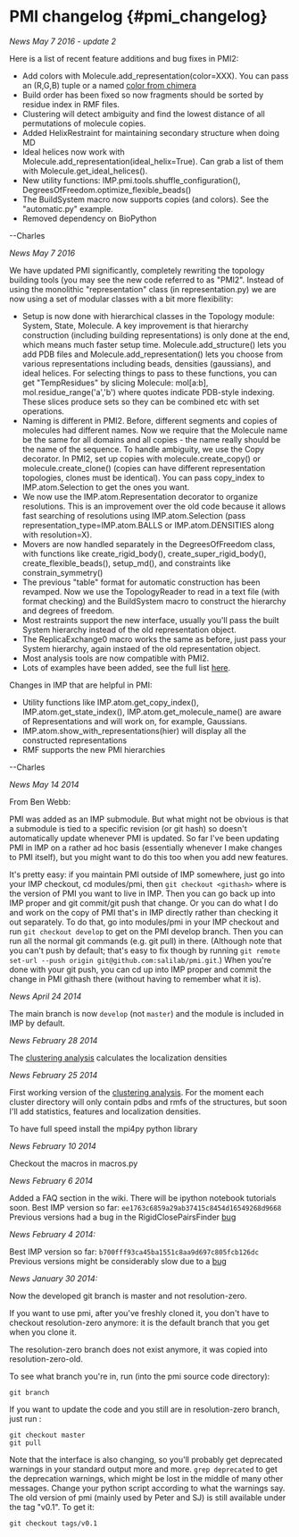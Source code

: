 PMI changelog {#pmi_changelog}
=============

*News May 7 2016 - update 2*

Here is a list of recent feature additions and bug fixes in PMI2:
* Add colors with Molecule.add_representation(color=XXX). You can pass an (R,G,B) tuple or a named [color from chimera](https://www.cgl.ucsf.edu/chimera/docs/UsersGuide/colortables.html)
* Build order has been fixed so now fragments should be sorted by residue index in RMF files.
* Clustering will detect ambiguity and find the lowest distance of all permutations of molecule copies.
* Added HelixRestraint for maintaining secondary structure when doing MD
* Ideal helices now work with Molecule.add_representation(ideal_helix=True). Can grab a list of them with Molecule.get_ideal_helices().
* New utility functions: IMP.pmi.tools.shuffle_configuration(), DegreesOfFreedom.optimize_flexible_beads()
* The BuildSystem macro now supports copies (and colors). See the "automatic.py" example.
* Removed dependency on BioPython

--Charles

*News May 7 2016*

We have updated PMI significantly, completely rewriting the topology building tools (you may see the new code referred to as "PMI2". Instead of using the monolithic "representation" class (in representation.py) we are now using a set of modular classes with a bit more flexibility:
* Setup is now done with hierarchical classes in the Topology module: System, State, Molecule. A key improvement is that hierarchy construction (including building representations) is only done at the end, which means much faster setup time. Molecule.add_structure() lets you add PDB files and Molecule.add_representation() lets you choose from various representations including beads, densities (gaussians), and ideal helices. For selecting things to pass to these functions, you can get "TempResidues" by slicing Molecule: mol[a:b], mol.residue_range('a','b') where quotes indicate PDB-style indexing. These slices produce sets so they can be combined etc with set operations.
* Naming is different in PMI2. Before, different segments and copies of molecules had different names. Now we require that the Molecule name be the same for all domains and all copies - the name really should be the name of the sequence. To handle ambiguity, we use the Copy decorator. In PMI2, set up copies with molecule.create_copy() or molecule.create_clone() (copies can have different representation topologies, clones must be identical). You can pass copy_index to IMP.atom.Selection to get the ones you want.
* We now use the IMP.atom.Representation decorator to organize resolutions. This is an improvement over the old code because it allows fast searching of resolutions using IMP.atom.Selection (pass representation_type=IMP.atom.BALLS or IMP.atom.DENSITIES along with resolution=X).
* Movers are now handled separately in the DegreesOfFreedom class, with functions like create_rigid_body(), create_super_rigid_body(), create_flexible_beads(), setup_md(), and constraints like constrain_symmetry()
* The previous "table" format for automatic construction has been revamped. Now we use the TopologyReader to read in a text file (with format checking) and the BuildSystem macro to construct the hierarchy and degrees of freedom.
* Most restraints support the new interface, usually you'll pass the built System hierarchy instead of the old representation object.
* The ReplicaExchange0 macro works the same as before, just pass your System hierarchy, again instaed of the old representation object.
* Most analysis tools are now compatible with PMI2. 
* Lots of examples have been added, see the full list [here](https://integrativemodeling.org/nightly/doc/ref/examples.html).

Changes in IMP that are helpful in PMI:
* Utility functions like IMP.atom.get_copy_index(), IMP.atom.get_state_index(), IMP.atom.get_molecule_name() are aware of Representations and will work on, for example, Gaussians.
* IMP.atom.show_with_representations(hier) will display all the constructed representations
* RMF supports the new PMI hierarchies

--Charles

*News May 14 2014*

From Ben Webb:

PMI was added as an IMP submodule. But what might not be obvious is that a submodule is tied to a specific revision (or git hash) so doesn't automatically update whenever PMI is updated. So far I've been updating PMI in IMP on a rather ad hoc basis (essentially whenever I make changes to PMI itself), but you might want to do this too when you add new features.

It's pretty easy: if you maintain PMI outside of IMP somewhere, just go into your IMP checkout, cd modules/pmi, then `git checkout <githash>` where <githash> is the version of PMI you want to live in IMP. Then you can go back up into IMP proper and git commit/git push that change. Or you can do what I do and work on the copy of PMI that's in IMP directly rather than checking it out separately. To do that, go into modules/pmi in your IMP checkout and run `git checkout develop` to get on the PMI develop branch. Then you can run all the normal git commands (e.g. git pull) in there. (Although note that you can't push by default; that's easy to fix though by running `git remote set-url --push origin git@github.com:salilab/pmi.git`.) When you're done with your git push, you can cd up into IMP proper and commit the change in PMI githash there (without having to remember what it is).

*News April 24 2014*

The main branch is now `develop` (not `master`) and the module is included
in IMP by default.

*News February 28 2014*

The [clustering analysis](http://nbviewer.ipython.org/github/salilab/pmi/blob/main/examples/analysis/clustering_analysis.ipynb?create=1) calculates the localization densities

*News February 25 2014*

First working version of the [clustering analysis](http://nbviewer.ipython.org/github/salilab/pmi/blob/main/examples/analysis/clustering_analysis.ipynb?create=1). For the moment each cluster directory will only contain pdbs and rmfs
of the structures, but soon I'll add statistics, features and localization densities.

To have full speed install the mpi4py python library


*News February 10 2014*

Checkout the macros in macros.py

*News February 6 2014*

Added a FAQ section in the wiki. There will be ipython notebook tutorials soon.
Best IMP version so far: `ee1763c6859a29ab37415c8454d16549268d9668`
Previous versions had a bug in the RigidClosePairsFinder [bug](https://github.com/salilab/pmi/issues/19)


*News February 4 2014:*

Best IMP version so far: `b700fff93ca45ba1551c8aa9d697c805fcb126dc`
Previous versions might be considerably slow due to a [bug](https://github.com/salilab/imp/issues/724)

*News January 30 2014:*

Now the developed git branch is master and not resolution-zero.

If you want to use pmi, after you've freshly cloned it,
you don't have to checkout resolution-zero anymore:
it is the default branch that you get when you clone it.

The resolution-zero branch does not exist anymore,
it was copied into resolution-zero-old.

To see what branch you're in, run (into the pmi source code directory):

    git branch

If you want to update the code and you still are in resolution-zero branch,
just run :

    git checkout master
    git pull

Note that the interface is also changing,
so you'll probably get deprecated warnings in your standard output more and more.
`grep deprecated`  to get the deprecation warnings, which might be lost in the middle of many other messages. Change your python script according to what the warnings say.
The old version of pmi (mainly used by Peter and SJ) is
still available under the tag "v0.1". To get it:

`git checkout tags/v0.1`
